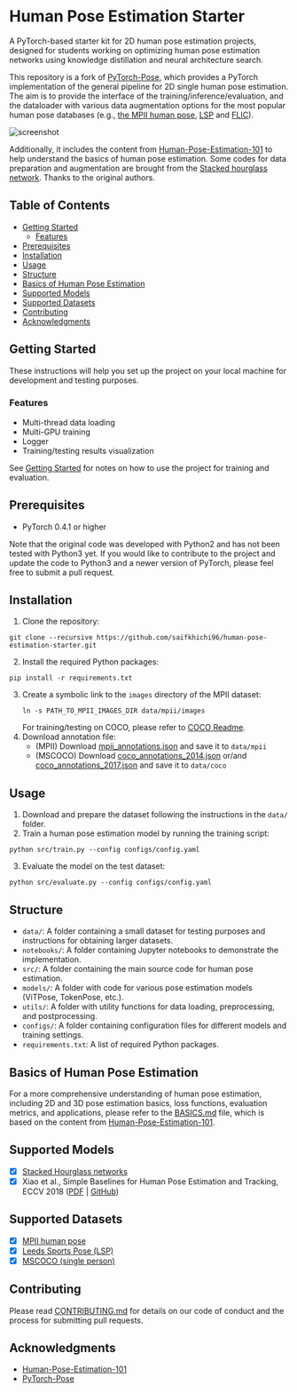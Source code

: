 # Human Pose Estimation Starter
A PyTorch-based starter kit for 2D human pose estimation projects, designed for students working on optimizing human pose estimation networks using knowledge distillation and neural architecture search.

This repository is a fork of [PyTorch-Pose](https://github.com/bearpaw/pytorch-pose), which provides a PyTorch implementation of the general pipeline for 2D single human pose estimation. The aim is to provide the interface of the training/inference/evaluation, and the dataloader with various data augmentation options for the most popular human pose databases (e.g., [the MPII human pose](http://human-pose.mpi-inf.mpg.de), [LSP](http://www.comp.leeds.ac.uk/mat4saj/lsp.html) and [FLIC](http://bensapp.github.io/flic-dataset.html)).

![screenshot](./docs/screenshot.png)

Additionally, it includes the content from [Human-Pose-Estimation-101](https://github.com/cbsudux/Human-Pose-Estimation-101) to help understand the basics of human pose estimation. Some codes for data preparation and augmentation are brought from the [Stacked hourglass network](https://github.com/anewell/pose-hg-train). Thanks to the original authors.

## Table of Contents
- [Getting Started](#getting-started)
  - [Features](#features)
- [Prerequisites](#prerequisites)
- [Installation](#installation)
- [Usage](#usage)
- [Structure](#structure)
- [Basics of Human Pose Estimation](#basics-of-human-pose-estimation)
- [Supported Models](#supported-models)
- [Supported Datasets](#supported-datasets)
- [Contributing](#contributing)
- [Acknowledgments](#acknowledgments)

## Getting Started
These instructions will help you set up the project on your local machine for development and testing purposes.

### Features
- Multi-thread data loading
- Multi-GPU training
- Logger
- Training/testing results visualization

See [Getting Started](docs/GETTING_STARTED.md) for notes on how to use the project for training and evaluation.

## Prerequisites
- PyTorch 0.4.1 or higher

Note that the original code was developed with Python2 and has not been tested with Python3 yet. If you would like to contribute to the project and update the code to Python3 and a newer version of PyTorch, please feel free to submit a pull request.

## Installation
1. Clone the repository:
```
git clone --recursive https://github.com/saifkhichi96/human-pose-estimation-starter.git
```
2. Install the required Python packages:
```
pip install -r requirements.txt
```
3. Create a symbolic link to the `images` directory of the MPII dataset:
   ```
   ln -s PATH_TO_MPII_IMAGES_DIR data/mpii/images
   ```
   For training/testing on COCO, please refer to [COCO Readme](data/coco/README.md).
4. Download annotation file:
    * (MPII) Download [mpii_annotations.json](https://drive.google.com/open?id=1mQrH_yVHeB93rzCfyq5kC9ZYTwZeMsMm) and save it to `data/mpii`
    * (MSCOCO) Download [coco_annotations_2014.json](https://drive.google.com/open?id=1jrxis4ujrLlkwoD2GOdv3PGzygpQ04k7) or/and [coco_annotations_2017.json](https://drive.google.com/open?id=1YuzpScAfzemwZqUuZBrbBZdoplXEqUse) and save it to `data/coco`

## Usage
1. Download and prepare the dataset following the instructions in the `data/` folder.
2. Train a human pose estimation model by running the training script:
```
python src/train.py --config configs/config.yaml
```
3. Evaluate the model on the test dataset:
```
python src/evaluate.py --config configs/config.yaml
```

## Structure
- `data/`: A folder containing a small dataset for testing purposes and instructions for obtaining larger datasets.
- `notebooks/`: A folder containing Jupyter notebooks to demonstrate the implementation.
- `src/`: A folder containing the main source code for human pose estimation.
- `models/`: A folder with code for various pose estimation models (ViTPose, TokenPose, etc.).
- `utils/`: A folder with utility functions for data loading, preprocessing, and postprocessing.
- `configs/`: A folder containing configuration files for different models and training settings.
- `requirements.txt`: A list of required Python packages.

## Basics of Human Pose Estimation
For a more comprehensive understanding of human pose estimation, including 2D and 3D pose estimation basics, loss functions, evaluation metrics, and applications, please refer to the [BASICS.md](BASICS.md) file, which is based on the content from [Human-Pose-Estimation-101](https://github.com/cbsudux/Human-Pose-Estimation-101).

## Supported Models
- [x] [Stacked Hourglass networks](https://arxiv.org/abs/1603.06937)
- [x] Xiao et al., Simple Baselines for Human Pose Estimation and Tracking, ECCV 2018 ([PDF](https://arxiv.org/abs/1804.06208) | [GitHub](https://github.com/Microsoft/human-pose-estimation.pytorch))

## Supported Datasets
- [x] [MPII human pose](http://human-pose.mpi-inf.mpg.de)
- [x] [Leeds Sports Pose (LSP)](http://sam.johnson.io/research/lsp.html)
- [x] [MSCOCO (single person)](http://cocodataset.org/#keypoints-challenge2017)

## Contributing
Please read [CONTRIBUTING.md](CONTRIBUTING.md) for details on our code of conduct and the process for submitting pull requests.

## Acknowledgments
- [Human-Pose-Estimation-101](https://github.com/cbsudux/Human-Pose-Estimation)
- [PyTorch-Pose](https://github.com/bearpaw/pytorch-pose)
